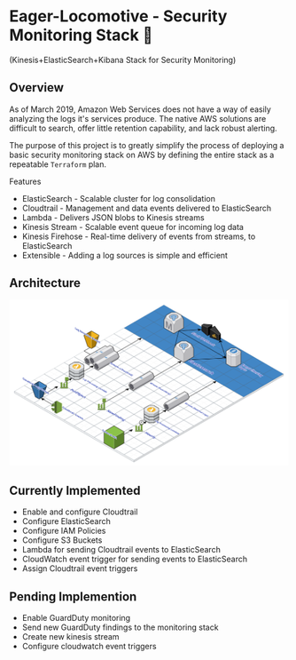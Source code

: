 # Eager-Locomotive - Security Monitoring Stack 🚂
(Kinesis+ElasticSearch+Kibana Stack for Security Monitoring)

## Overview

  As of March 2019, Amazon Web Services does not have a way of easily analyzing the logs it's services produce. The native AWS solutions are difficult to search, offer little retention capability, and lack robust alerting.

  The purpose of this project is to greatly simplify the process of deploying a basic security monitoring stack on AWS by defining the entire stack as a repeatable `Terraform` plan.

Features

* ElasticSearch - Scalable cluster for log consolidation
* Cloudtrail - Management and data events delivered to ElasticSearch
* Lambda - Delivers JSON blobs to Kinesis streams
* Kinesis Stream - Scalable event queue for incoming log data
* Kinesis Firehose - Real-time delivery of events from streams, to ElasticSearch
* Extensible - Adding a log sources is simple and efficient


## Architecture 

<img src ="./Images/Eager_Locomotive.svg">

## Currently Implemented
* Enable and configure Cloudtrail
* Configure ElasticSearch
* Configure IAM Policies
* Configure S3 Buckets
* Lambda for sending Cloudtrail events to ElasticSearch
* CloudWatch event trigger for sending events to ElasticSearch
* Assign Cloudtrail event triggers


## Pending Implemention

* Enable GuardDuty monitoring
 * Send new GuardDuty findings to the monitoring stack
  * Create new kinesis stream 
  * Configure cloudwatch event triggers
